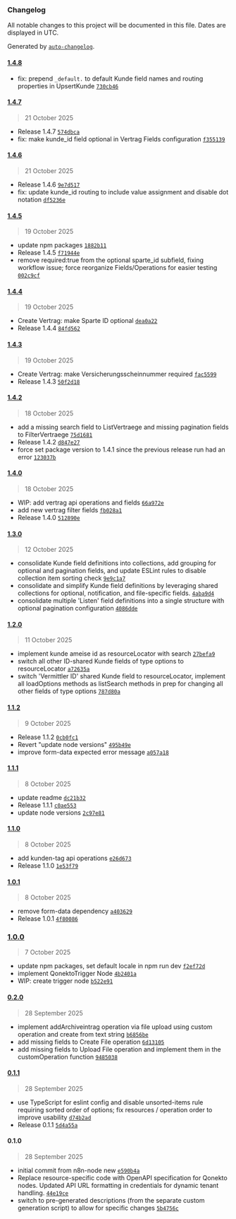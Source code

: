 ### Changelog

All notable changes to this project will be documented in this file. Dates are displayed in UTC.

Generated by [`auto-changelog`](https://github.com/CookPete/auto-changelog).

#### [1.4.8](https://github.com/supersonic-group/n8n-nodes-qonekto/compare/1.4.7...1.4.8)

- fix: prepend `_default.` to default Kunde field names and routing properties in UpsertKunde [`730cb46`](https://github.com/supersonic-group/n8n-nodes-qonekto/commit/730cb46c5ffd1d734ed28a2b0202173281525100)

#### [1.4.7](https://github.com/supersonic-group/n8n-nodes-qonekto/compare/1.4.6...1.4.7)

> 21 October 2025

- Release 1.4.7 [`574dbca`](https://github.com/supersonic-group/n8n-nodes-qonekto/commit/574dbca674deec9ba04da2dd8828fdb1a455025d)
- fix: make kunde_id field optional in Vertrag Fields configuration [`f355139`](https://github.com/supersonic-group/n8n-nodes-qonekto/commit/f355139564aea061fca47eac1540f9d9ad16cb25)

#### [1.4.6](https://github.com/supersonic-group/n8n-nodes-qonekto/compare/1.4.5...1.4.6)

> 21 October 2025

- Release 1.4.6 [`9e7d517`](https://github.com/supersonic-group/n8n-nodes-qonekto/commit/9e7d517e720d5f7d275f0ccf5f67664480d2cbd5)
- fix: update kunde_id routing to include value assignment and disable dot notation [`df5236e`](https://github.com/supersonic-group/n8n-nodes-qonekto/commit/df5236e72a45bd991eb8626bead8d2e0aec4dfc5)

#### [1.4.5](https://github.com/supersonic-group/n8n-nodes-qonekto/compare/1.4.4...1.4.5)

> 19 October 2025

- update npm packages [`1882b11`](https://github.com/supersonic-group/n8n-nodes-qonekto/commit/1882b111859409fccfd8171ffb3722beec928ed9)
- Release 1.4.5 [`f71944e`](https://github.com/supersonic-group/n8n-nodes-qonekto/commit/f71944ea660fa9b50be47d12532cab0020238a30)
- remove required:true from the optional sparte_id subfield, fixing workflow issue; force reorganize Fields/Operations for easier testing [`002c9cf`](https://github.com/supersonic-group/n8n-nodes-qonekto/commit/002c9cfafe2dba7b3ac1e5b285c1f7123f04235b)

#### [1.4.4](https://github.com/supersonic-group/n8n-nodes-qonekto/compare/1.4.3...1.4.4)

> 19 October 2025

- Create Vertrag: make Sparte ID optional [`dea0a22`](https://github.com/supersonic-group/n8n-nodes-qonekto/commit/dea0a22598669511819b006f496b3c7f14507106)
- Release 1.4.4 [`84fd562`](https://github.com/supersonic-group/n8n-nodes-qonekto/commit/84fd56245af8f6868900fe4cafcf28e98ca9a927)

#### [1.4.3](https://github.com/supersonic-group/n8n-nodes-qonekto/compare/1.4.2...1.4.3)

> 19 October 2025

- Create Vertrag: make Versicherungsscheinnummer required [`fac5599`](https://github.com/supersonic-group/n8n-nodes-qonekto/commit/fac5599a0f22c1c991a3e0e325d876cec79b0451)
- Release 1.4.3 [`50f2d18`](https://github.com/supersonic-group/n8n-nodes-qonekto/commit/50f2d181485294cf20ccdd5e40f2bdc5611affb8)

#### [1.4.2](https://github.com/supersonic-group/n8n-nodes-qonekto/compare/1.4.0...1.4.2)

> 18 October 2025

- add a missing search field to ListVertraege and missing pagination fields to FilterVertraege [`75d1681`](https://github.com/supersonic-group/n8n-nodes-qonekto/commit/75d1681d180e45e011d6ef7e1d78cc2f97ae0f71)
- Release 1.4.2 [`d847e27`](https://github.com/supersonic-group/n8n-nodes-qonekto/commit/d847e27cc7a5b6032324620d2d7a4c051f3f7011)
- force set package version to 1.4.1 since the previous release run had an error [`123037b`](https://github.com/supersonic-group/n8n-nodes-qonekto/commit/123037b2bd18469aac26acb3ab6e56c08d059653)

#### [1.4.0](https://github.com/supersonic-group/n8n-nodes-qonekto/compare/1.3.0...1.4.0)

> 18 October 2025

- WIP: add vertrag api operations and fields [`66a972e`](https://github.com/supersonic-group/n8n-nodes-qonekto/commit/66a972ed0ed432c5d5c7e1d1fca8677308d4b2c7)
- add new vertrag filter fields [`fb028a1`](https://github.com/supersonic-group/n8n-nodes-qonekto/commit/fb028a104707bdf2691c5ac452151452085259ca)
- Release 1.4.0 [`512890e`](https://github.com/supersonic-group/n8n-nodes-qonekto/commit/512890e41fbfdb190a25943f021064f9bca76b3b)

#### [1.3.0](https://github.com/supersonic-group/n8n-nodes-qonekto/compare/1.2.0...1.3.0)

> 12 October 2025

- consolidate Kunde field definitions into collections, add grouping for optional and pagination fields, and update ESLint rules to disable collection item sorting check [`9e9c1a7`](https://github.com/supersonic-group/n8n-nodes-qonekto/commit/9e9c1a74c369df37fddd71a898c6a6229a6248af)
- consolidate and simplify Kunde field definitions by leveraging shared collections for optional, notification, and file-specific fields. [`4aba9d4`](https://github.com/supersonic-group/n8n-nodes-qonekto/commit/4aba9d4273ca5a3c51570f678af78199afc88066)
- consolidate multiple 'Listen' field definitions into a single structure with optional pagination configuration [`4086dde`](https://github.com/supersonic-group/n8n-nodes-qonekto/commit/4086dde0985ba26d43a0464a77643d73b9d01d33)

#### [1.2.0](https://github.com/supersonic-group/n8n-nodes-qonekto/compare/1.1.2...1.2.0)

> 11 October 2025

- implement kunde ameise id as resourceLocator with search [`27befa9`](https://github.com/supersonic-group/n8n-nodes-qonekto/commit/27befa911afdf7a6d75cdeb42bff46b3e0cd72b8)
- switch all other ID-shared Kunde fields of type options to resourceLocator [`a72635a`](https://github.com/supersonic-group/n8n-nodes-qonekto/commit/a72635abcfdf3a9e0993a60eb43772272bd244c6)
- switch 'Vermittler ID' shared Kunde field to resourceLocator, implement all loadOptions methods as listSearch methods in prep for changing all other fields of type options [`787d80a`](https://github.com/supersonic-group/n8n-nodes-qonekto/commit/787d80a005256aec2bb609733b18e18be9ed9017)

#### [1.1.2](https://github.com/supersonic-group/n8n-nodes-qonekto/compare/1.1.1...1.1.2)

> 9 October 2025

- Release 1.1.2 [`0cb0fc1`](https://github.com/supersonic-group/n8n-nodes-qonekto/commit/0cb0fc19bb6939354e521e2fa89c2843f948aac1)
- Revert "update node versions" [`495b49e`](https://github.com/supersonic-group/n8n-nodes-qonekto/commit/495b49e2c99252f4cc333954b63cd38079575ac3)
- improve form-data expected error message [`a057a18`](https://github.com/supersonic-group/n8n-nodes-qonekto/commit/a057a1827e7e88eaeb93c66385f4d4e45b7326ff)

#### [1.1.1](https://github.com/supersonic-group/n8n-nodes-qonekto/compare/1.1.0...1.1.1)

> 8 October 2025

- update readme [`dc21b32`](https://github.com/supersonic-group/n8n-nodes-qonekto/commit/dc21b3226ee571eb0c1c1d7ba6f1a99cd10cc72a)
- Release 1.1.1 [`c0ae553`](https://github.com/supersonic-group/n8n-nodes-qonekto/commit/c0ae553f56a6ad2ad62608245e5cea4ef925f5e8)
- update node versions [`2c97e81`](https://github.com/supersonic-group/n8n-nodes-qonekto/commit/2c97e817f2fc244972783577eb9afc9c00f95a93)

#### [1.1.0](https://github.com/supersonic-group/n8n-nodes-qonekto/compare/1.0.1...1.1.0)

> 8 October 2025

- add kunden-tag api operations [`e26d673`](https://github.com/supersonic-group/n8n-nodes-qonekto/commit/e26d67328e8f1bcdb861bf9bd66f756f5f2a83dd)
- Release 1.1.0 [`1e53f79`](https://github.com/supersonic-group/n8n-nodes-qonekto/commit/1e53f795901fa9273bc3f8b7aee40c9aa87566a6)

#### [1.0.1](https://github.com/supersonic-group/n8n-nodes-qonekto/compare/1.0.0...1.0.1)

> 8 October 2025

- remove form-data dependency [`a403629`](https://github.com/supersonic-group/n8n-nodes-qonekto/commit/a403629f9df393b9cb8dd9e8e7277aac0cbf3309)
- Release 1.0.1 [`4f80086`](https://github.com/supersonic-group/n8n-nodes-qonekto/commit/4f80086eaadc07cd51d4d5256abcce2268044b91)

### [1.0.0](https://github.com/supersonic-group/n8n-nodes-qonekto/compare/0.2.0...1.0.0)

> 7 October 2025

- update npm packages, set default locale in npm run dev [`f2ef72d`](https://github.com/supersonic-group/n8n-nodes-qonekto/commit/f2ef72d65b01a0bf6c7fc3cab887f74d24c130c8)
- implement QonektoTrigger Node [`4b2401a`](https://github.com/supersonic-group/n8n-nodes-qonekto/commit/4b2401ae41aff1887148f2b649f0bd0687ba0341)
- WIP: create trigger node [`b522e91`](https://github.com/supersonic-group/n8n-nodes-qonekto/commit/b522e918bc4dd1dc7614d1f9b5b0df63d6b1cbe6)

#### [0.2.0](https://github.com/supersonic-group/n8n-nodes-qonekto/compare/0.1.1...0.2.0)

> 28 September 2025

- implement addArchiveintrag operation via file upload using custom operation and create from text string [`b6856be`](https://github.com/supersonic-group/n8n-nodes-qonekto/commit/b6856be08fb9332b074b8d38524d1ad35a3f25c6)
- add missing fields to Create File operation [`6d13105`](https://github.com/supersonic-group/n8n-nodes-qonekto/commit/6d131058e56099ddab348ca42d27bc384e798260)
- add missing fields to Upload File operation and implement them in the customOperation function [`9485038`](https://github.com/supersonic-group/n8n-nodes-qonekto/commit/9485038a2691d1bf9bcd45f78699255a35aa954f)

#### [0.1.1](https://github.com/supersonic-group/n8n-nodes-qonekto/compare/0.1.0...0.1.1)

> 28 September 2025

- use TypeScript for eslint config and disable unsorted-items rule requiring sorted order of options; fix resources / operation order to improve usability [`d74b2ad`](https://github.com/supersonic-group/n8n-nodes-qonekto/commit/d74b2adbbe044c0a8e426aac24a8a4a352a7a7d6)
- Release 0.1.1 [`5d4a55a`](https://github.com/supersonic-group/n8n-nodes-qonekto/commit/5d4a55a622c39c3844da3c7d74d4bccca9795059)

#### 0.1.0

> 28 September 2025

- initial commit from n8n-node new [`e590b4a`](https://github.com/supersonic-group/n8n-nodes-qonekto/commit/e590b4a2ddaad096755b76e30decec2df848cb3e)
- Replace resource-specific code with OpenAPI specification for Qonekto nodes. Updated API URL formatting in credentials for dynamic tenant handling. [`44e19ce`](https://github.com/supersonic-group/n8n-nodes-qonekto/commit/44e19ce4933652e9d57fbde42a2be9f2d563bd5b)
- switch to pre-generated descriptions (from the separate custom generation script) to allow for specific changes [`5b4756c`](https://github.com/supersonic-group/n8n-nodes-qonekto/commit/5b4756c78b076607cee09af2a7d59e6bd486892e)
